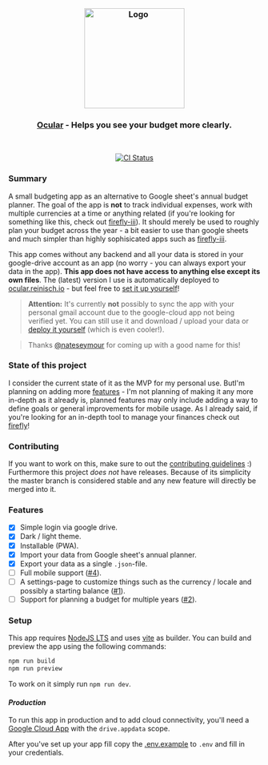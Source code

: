 <br/>

<h3 align="center">
  <img src="https://user-images.githubusercontent.com/30767528/169694460-0e85f361-6fd6-4ac6-bf7a-6f98d9241c20.png" alt="Logo" height="200">
</h3>

<h3 align="center">
  <a href="https://budget.reinisch.io/">Ocular</a> - Helps you see your budget more clearly.
</h3>

<br/>

<p align="center">
  <a href="https://github.com/Simonwep/ocular/actions?query=workflow%3ACI"><img
     alt="CI Status"
     src="https://github.com/Simonwep/ocular/workflows/CI/badge.svg"/></a>
</p>

### Summary

A small budgeting app as an alternative to Google sheet's annual budget planner.
The goal of the app is **not** to track individual expenses, work with multiple currencies at a time or anything related (if you're looking for something like this, check
out [firefly-iii](https://www.firefly-iii.org/)).
It should merely be used to roughly plan your budget across the year - a bit easier to use than google sheets and much simpler than highly sophisicated apps such
as [firefly-iii](https://www.firefly-iii.org/).

This app comes without any backend and all your data is stored in your google-drive account as an app (no worry - you can always export your data in the app). **This app
does not have access to anything else except its own files**. The (latest) version I use is automatically deployed to [ocular.reinisch.io](https://ocular.reinisch.io) - but feel
free to [set it up yourself](#setup)!

> **Attention:** It's currently **not** possibly to sync the app with your personal gmail account due to the google-cloud app not being verified yet. You can still use it and
> download / upload your data or [deploy it yourself](#setup) (which is even cooler!).

> Thanks [@nateseymour](https://github.com/nateseymour) for coming up with a good name for this!

### State of this project

I consider the current state of it as the MVP for my personal use.
ButI'm planning on adding more [features](https://github.com/Simonwep/ocular/issues) - I'm not planning of making it any more in-depth as it already is, planned features may only
include adding a way to define goals or general improvements for mobile usage. As I already said, if you're looking for an in-depth tool to manage your finances check
out [firefly](https://www.firefly-iii.org/)!

### Contributing

If you want to work on this, make sure to out the [contributing guidelines](CONTRIBUTING.md) :)
Furthermore this project *does not* have releases.
Because of its simplicity the master branch is considered stable and any new feature will directly be merged into it.

### Features

- [x] Simple login via google drive.
- [x] Dark / light theme.
- [x] Installable (PWA).
- [x] Import your data from Google sheet's annual planner.
- [x] Export your data as a single `.json`-file.
- [ ] Full mobile support ([#4](https://github.com/Simonwep/ocular/issues/4)).
- [ ] A settings-page to customize things such as the currency / locale and possibly a starting balance ([#1](https://github.com/Simonwep/ocular/issues/1)).
- [ ] Support for planning a budget for multiple years ([#2](https://github.com/Simonwep/ocular/issues/2)).

### Setup

This app requires [NodeJS LTS](https://nodejs.org/en/) and uses [vite](https://vitejs.dev/) as builder. You can build and preview the app using the following commands:

```sh
npm run build
npm run preview
```

To work on it simply run `npm run dev`.

#### _Production_

To run this app in production and to add cloud connectivity, you'll need a [Google Cloud App](https://support.google.com/googleplay/android-developer/answer/9859152?hl=en) with
the `drive.appdata` scope.

After you've set up your app fill copy the [.env.example](.env.example) to `.env` and fill in your credentials.
